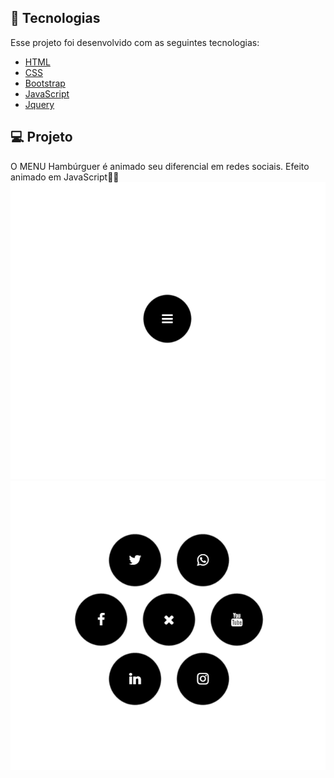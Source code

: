 ## 🚀 Tecnologias

Esse projeto foi desenvolvido com as seguintes tecnologias:

- [HTML](https://www.w3schools.com/html/)
- [CSS](https://www.w3schools.com/css/)
- [Bootstrap](https://getbootstrap.com.br/)
- [JavaScript](https://www.javascript.com/)
- [Jquery](https://jquery.com/)

## 💻 Projeto

O MENU Hambúrguer é animado seu diferencial em redes sociais. Efeito animado em JavaScript🖤🖤
![menu_1](./assets/menu_1.png "menu_1")![menu_2](./assets/menu_2.png "menun_2")
